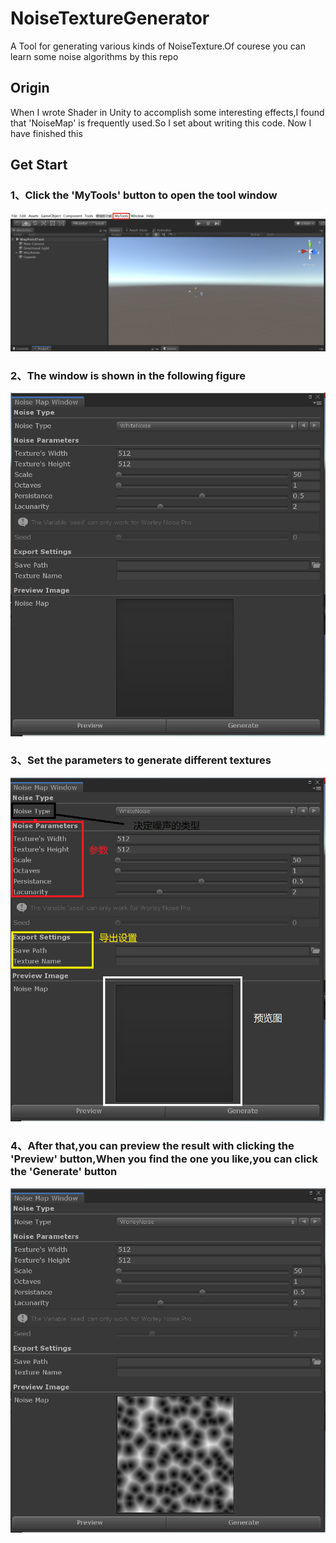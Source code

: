 # NoiseTextureGenerator
 A Tool for generating various kinds of NoiseTexture.Of courese you can learn some noise algorithms by this repo
## Origin
 When I wrote Shader in Unity to accomplish some interesting effects,I found that 'NoiseMap' is frequently used.So I set about writing this code.
 Now I have finished this
## Get Start
 ### 1、Click the 'MyTools' button to open the tool window
 ![Step 1](./Resources/step_1.png)
 ### 2、The window is shown in the following figure
 ![Step 2](./Resources/step_2.png)
 ### 3、Set the parameters to generate different textures
 ![Step 3](./Resources/step_3.png)
 ### 4、After that,you can preview the result with clicking the 'Preview' button,When you find the one you like,you can click the 'Generate' button
 ![Step 4](./Resources/step_4.png)
